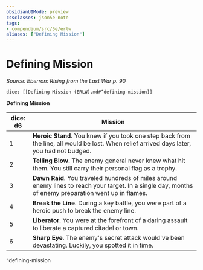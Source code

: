 ```yaml
---
obsidianUIMode: preview
cssclasses: json5e-note
tags:
- compendium/src/5e/erlw
aliases: ["Defining Mission"]
---
```

# Defining Mission
*Source: Eberron: Rising from the Last War p. 90* 

`dice: [[Defining Mission (ERLW).md#^defining-mission]]`

**Defining Mission**

| dice: d6 | Mission |
|----------|---------|
| 1 | **Heroic Stand**. You knew if you took one step back from the line, all would be lost. When relief arrived days later, you had not budged. |
| 2 | **Telling Blow**. The enemy general never knew what hit them. You still carry their personal flag as a trophy. |
| 3 | **Dawn Raid**. You traveled hundreds of miles around enemy lines to reach your target. In a single day, months of enemy preparation went up in flames. |
| 4 | **Break the Line**. During a key battle, you were part of a heroic push to break the enemy line. |
| 5 | **Liberator**. You were at the forefront of a daring assault to liberate a captured citadel or town. |
| 6 | **Sharp Eye**. The enemy's secret attack would've been devastating. Luckily, you spotted it in time. |
^defining-mission